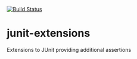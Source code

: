 [![Build Status](https://travis-ci.org/pnerg/junit-extensions.svg)](https://travis-ci.org/pnerg/junit-extensions)
# junit-extensions
Extensions to JUnit providing additional assertions
